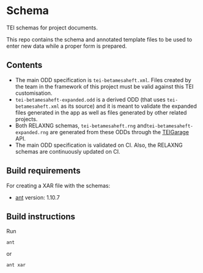 # Schema
TEI schemas for project documents.

This repo contains the schema and annotated template files to be used to enter new data while a proper form is prepared.

## Contents

- The main ODD specification is `tei-betamesaheft.xml`. Files created by the team in the framework of this project must be valid against this TEI customisation.
- `tei-betamesaheft-expanded.odd` is a derived ODD (that uses `tei-betamesaheft.xml` as its source) and it is meant to validate the expanded files generated in the app as well as files generated by other related projects.
- Both RELAXNG schemas, `tei-betamesaheft.rng` and`tei-betamesaheft-expanded.rng` are generated from these ODDs through the [TEIGarage](https://github.com/TEIC/TEIGarage) API.
- The main ODD specification is validated on CI. Also, the RELAXNG schemas are continuously updated on CI.

## Build requirements
For creating a XAR file with the schemas:

- [ant](http://ant.apache.org/) version: 1.10.7 

## Build instructions
Run
```
ant
```
or 
```
ant xar
```


